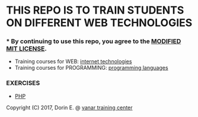 # THIS REPO IS TO TRAIN STUDENTS ON DIFFERENT WEB TECHNOLOGIES

### * By continuing to use this repo, you agree to the [MODIFIED MIT LICENSE](/exercises/blob/master/LICENSE).




* Training courses for WEB:           [internet technologies](http://vanar.md/ro/web-cursuri)
* Training courses for PROGRAMMING:   [programming languages](http://vanar.md/ro/cursuri-programare)


### EXERCISES

* [PHP](PHP)



Copyright (C) 2017, Dorin E. @ [vanar training center](http://vanar.md)
